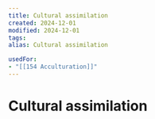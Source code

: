```yaml
---
title: Cultural assimilation
created: 2024-12-01
modified: 2024-12-01
tags: 
alias: Cultural assimilation

usedFor:
- "[[154 Acculturation]]"
---
```

# Cultural assimilation

